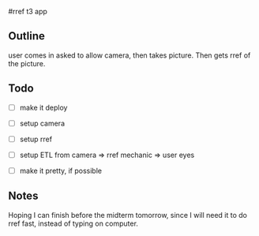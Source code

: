 #rref t3 app

## Outline
user comes in asked to allow camera, then takes picture.
Then gets rref of the picture.

## Todo

- [ ] make it deploy
- [ ] setup camera
- [ ] setup rref
- [ ] setup ETL from camera => rref mechanic => user eyes
- [ ] make it pretty, if possible


## Notes
Hoping I can finish before the midterm tomorrow, since I will need it to do rref fast, instead of typing on computer.